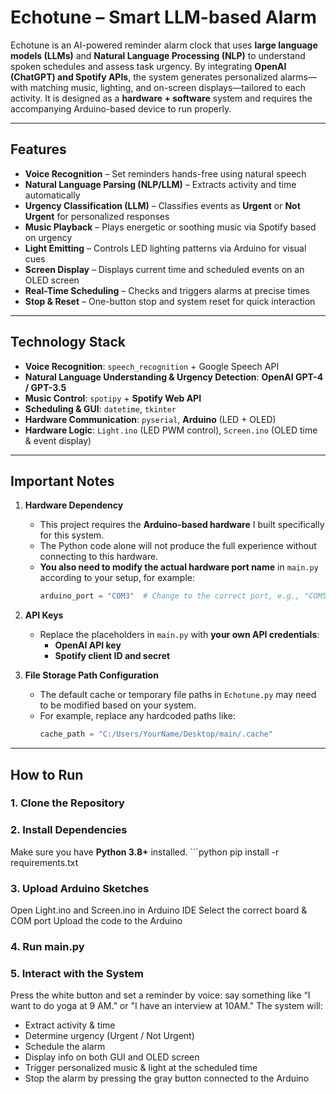 # Echotune – Smart LLM-based Alarm

Echotune is an AI-powered reminder alarm clock that uses **large language models (LLMs)** and **Natural Language Processing (NLP)** to understand spoken schedules and assess task urgency. By integrating **OpenAI (ChatGPT) and Spotify APIs**, the system generates personalized alarms—with matching music, lighting, and on-screen displays—tailored to each activity. It is designed as a **hardware + software** system and requires the accompanying Arduino-based device to run properly.

---

## Features

- **Voice Recognition** – Set reminders hands-free using natural speech  
- **Natural Language Parsing (NLP/LLM)** – Extracts activity and time automatically  
- **Urgency Classification (LLM)** – Classifies events as **Urgent** or **Not Urgent** for personalized responses  
- **Music Playback** – Plays energetic or soothing music via Spotify based on urgency  
- **Light Emitting** – Controls LED lighting patterns via Arduino for visual cues  
- **Screen Display** – Displays current time and scheduled events on an OLED screen  
- **Real-Time Scheduling** – Checks and triggers alarms at precise times  
- **Stop & Reset** – One-button stop and system reset for quick interaction

---

## Technology Stack

- **Voice Recognition**: `speech_recognition` + Google Speech API  
- **Natural Language Understanding & Urgency Detection**: **OpenAI GPT-4 / GPT-3.5**  
- **Music Control**: `spotipy` + **Spotify Web API**  
- **Scheduling & GUI**: `datetime`, `tkinter`  
- **Hardware Communication**: `pyserial`, **Arduino** (LED + OLED)  
- **Hardware Logic**: `Light.ino` (LED PWM control), `Screen.ino` (OLED time & event display)

---

## Important Notes

1. **Hardware Dependency**  
   - This project requires the **Arduino-based hardware** I built specifically for this system.  
   - The Python code alone will not produce the full experience without connecting to this hardware.
   - **You also need to modify the actual hardware port name** in `main.py` according to your setup, for example:  
      ```python
      arduino_port = "COM3"  # Change to the correct port, e.g., "COM5"

2. **API Keys**  
   - Replace the placeholders in `main.py` with **your own API credentials**:  
     - **OpenAI API key**  
     - **Spotify client ID and secret**  

3. **File Storage Path Configuration**  
   - The default cache or temporary file paths in `Echotune.py` may need to be modified based on your system.  
   - For example, replace any hardcoded paths like:
      ```python
      cache_path = "C:/Users/YourName/Desktop/main/.cache"
      
---

## How to Run

### 1. Clone the Repository

### 2. Install Dependencies
Make sure you have **Python 3.8+** installed.
      ```python
      pip install -r requirements.txt

### 3. Upload Arduino Sketches
Open Light.ino and Screen.ino in Arduino IDE
Select the correct board & COM port
Upload the code to the Arduino

### 4. Run main.py

### 5. Interact with the System
Press the white button and set a reminder by voice: say something like “I want to do yoga at 9 AM.” or "I have an interview at 10AM."
The system will:
 - Extract activity & time
 - Determine urgency (Urgent / Not Urgent)
 - Schedule the alarm
 - Display info on both GUI and OLED screen
 - Trigger personalized music & light at the scheduled time
 - Stop the alarm by pressing the gray button connected to the Arduino
